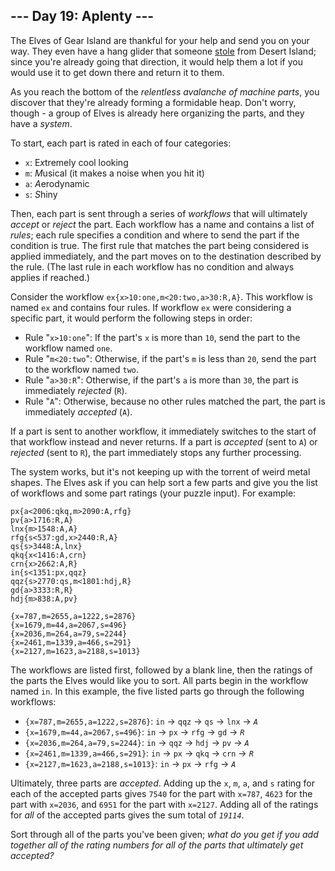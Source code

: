 ## --- Day 19: Aplenty ---

The Elves of Gear Island are thankful for your help and send you on your
way. They even have a hang glider that someone [stole](9) from Desert
Island; since you're already going that direction, it would help them a
lot if you would use it to get down there and return it to them.

As you reach the bottom of the *relentless avalanche of machine parts*,
you discover that they're already forming a formidable heap. Don't
worry, though - a group of Elves is already here organizing the parts,
and they have a
<span title="This part sparks joy. This part sparks joy. This part ALSO sparks joy... I think we need a different system.">*system*</span>.

To start, each part is rated in each of four categories:

- `x`: E*x*tremely cool looking
- `m`: *M*usical (it makes a noise when you hit it)
- `a`: *A*erodynamic
- `s`: *S*hiny

Then, each part is sent through a series of *workflows* that will
ultimately *accept* or *reject* the part. Each workflow has a name and
contains a list of *rules*; each rule specifies a condition and where to
send the part if the condition is true. The first rule that matches the
part being considered is applied immediately, and the part moves on to
the destination described by the rule. (The last rule in each workflow
has no condition and always applies if reached.)

Consider the workflow `ex{x>10:one,m<20:two,a>30:R,A}`. This workflow is
named `ex` and contains four rules. If workflow `ex` were considering a
specific part, it would perform the following steps in order:

- Rule "`x>10:one`": If the part's `x` is more than `10`, send the part
  to the workflow named `one`.
- Rule "`m<20:two`": Otherwise, if the part's `m` is less than `20`,
  send the part to the workflow named `two`.
- Rule "`a>30:R`": Otherwise, if the part's `a` is more than `30`, the
  part is immediately *rejected* (`R`).
- Rule "`A`": Otherwise, because no other rules matched the part, the
  part is immediately *accepted* (`A`).

If a part is sent to another workflow, it immediately switches to the
start of that workflow instead and never returns. If a part is
*accepted* (sent to `A`) or *rejected* (sent to `R`), the part
immediately stops any further processing.

The system works, but it's not keeping up with the torrent of weird
metal shapes. The Elves ask if you can help sort a few parts and give
you the list of workflows and some part ratings (your puzzle input). For
example:

    px{a<2006:qkq,m>2090:A,rfg}
    pv{a>1716:R,A}
    lnx{m>1548:A,A}
    rfg{s<537:gd,x>2440:R,A}
    qs{s>3448:A,lnx}
    qkq{x<1416:A,crn}
    crn{x>2662:A,R}
    in{s<1351:px,qqz}
    qqz{s>2770:qs,m<1801:hdj,R}
    gd{a>3333:R,R}
    hdj{m>838:A,pv}

    {x=787,m=2655,a=1222,s=2876}
    {x=1679,m=44,a=2067,s=496}
    {x=2036,m=264,a=79,s=2244}
    {x=2461,m=1339,a=466,s=291}
    {x=2127,m=1623,a=2188,s=1013}

The workflows are listed first, followed by a blank line, then the
ratings of the parts the Elves would like you to sort. All parts begin
in the workflow named `in`. In this example, the five listed parts go
through the following workflows:

- `{x=787,m=2655,a=1222,s=2876}`: `in` -\> `qqz` -\> `qs` -\> `lnx` -\>
  *`A`*
- `{x=1679,m=44,a=2067,s=496}`: `in` -\> `px` -\> `rfg` -\> `gd` -\>
  *`R`*
- `{x=2036,m=264,a=79,s=2244}`: `in` -\> `qqz` -\> `hdj` -\> `pv` -\>
  *`A`*
- `{x=2461,m=1339,a=466,s=291}`: `in` -\> `px` -\> `qkq` -\> `crn` -\>
  *`R`*
- `{x=2127,m=1623,a=2188,s=1013}`: `in` -\> `px` -\> `rfg` -\> *`A`*

Ultimately, three parts are *accepted*. Adding up the `x`, `m`, `a`, and
`s` rating for each of the accepted parts gives `7540` for the part with
`x=787`, `4623` for the part with `x=2036`, and `6951` for the part with
`x=2127`. Adding all of the ratings for *all* of the accepted parts
gives the sum total of *`19114`*.

Sort through all of the parts you've been given; *what do you get if you
add together all of the rating numbers for all of the parts that
ultimately get accepted?*
